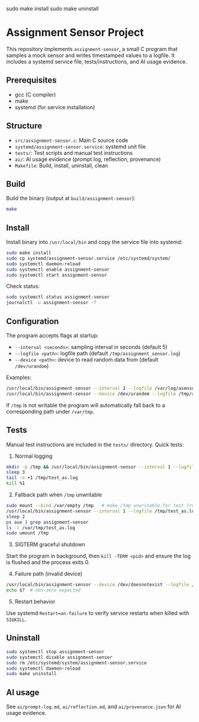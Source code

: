 sudo make install
sudo make uninstall
# Assignment Sensor Project

This repository implements `assignment-sensor`, a small C program that samples a
mock sensor and writes timestamped values to a logfile. It includes a systemd
service file, tests/instructions, and AI usage evidence.

## Prerequisites

- gcc (C compiler)
- make
- systemd (for service installation)

## Structure

- `src/assignment-sensor.c`: Main C source code
- `systemd/assignment-sensor.service`: systemd unit file
- `tests/`: Test scripts and manual test instructions
- `ai/`: AI usage evidence (prompt log, reflection, provenance)
- `Makefile`: Build, install, uninstall, clean

## Build

Build the binary (output at `build/assignment-sensor`):

```sh
make
```

## Install

Install binary into `/usr/local/bin` and copy the service file into systemd:

```sh
sudo make install
sudo cp systemd/assignment-sensor.service /etc/systemd/system/
sudo systemctl daemon-reload
sudo systemctl enable assignment-sensor
sudo systemctl start assignment-sensor
```

Check status:

```sh
sudo systemctl status assignment-sensor
journalctl -u assignment-sensor -f
```

## Configuration

The program accepts flags at startup:

- `--interval <seconds>`: sampling interval in seconds (default 5)
- `--logfile <path>`: logfile path (default `/tmp/assignment_sensor.log`)
- `--device <path>`: device to read random data from (default `/dev/urandom`)

Examples:

```sh
/usr/local/bin/assignment-sensor --interval 2 --logfile /var/log/asensor.log
/usr/local/bin/assignment-sensor --device /dev/urandom --logfile /tmp/as.log
```

If `/tmp` is not writable the program will automatically fall back to a
corresponding path under `/var/tmp`.

## Tests

Manual test instructions are included in the `tests/` directory. Quick tests:

1) Normal logging

```sh
mkdir -p /tmp && /usr/local/bin/assignment-sensor --interval 1 --logfile /tmp/test_as.log &
sleep 3
tail -n +1 /tmp/test_as.log
kill %1
```

2) Fallback path when `/tmp` unwritable

```sh
sudo mount --bind /var/empty /tmp   # make /tmp unwritable for test (restore later)
/usr/local/bin/assignment-sensor --interval 1 --logfile /tmp/test_as.log &
sleep 2
ps aux | grep assignment-sensor
ls -l /var/tmp/test_as.log
sudo umount /tmp
```

3) SIGTERM graceful shutdown

Start the program in background, then `kill -TERM <pid>` and ensure the log is flushed and the process exits 0.

4) Failure path (invalid device)

```sh
/usr/local/bin/assignment-sensor --device /dev/doesnotexist --logfile /tmp/x.log
echo $?  # non-zero expected
```

5) Restart behavior

Use systemd `Restart=on-failure` to verify service restarts when killed with `SIGKILL`.

## Uninstall

```sh
sudo systemctl stop assignment-sensor
sudo systemctl disable assignment-sensor
sudo rm /etc/systemd/system/assignment-sensor.service
sudo systemctl daemon-reload
sudo make uninstall
```

## AI usage

See `ai/prompt-log.md`, `ai/reflection.md`, and `ai/provenance.json` for AI usage evidence.
